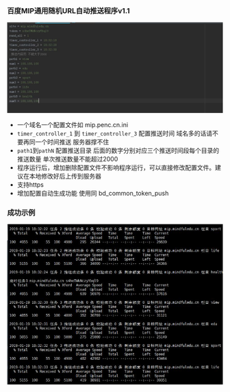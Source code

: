 ### 百度MIP通用随机URL自动推送程序v1.1
![avatar](url/img/config.jpg)
* 一个域名一个配置文件如 mip.penc.cn.ini
* <code>timer_controller_1</code> 到 <code>timer_controller_3</code> 配置推送时间 域名多的话请不要再同一个时间推送 服务器撑不住
* <code>path1</code>到<code>pathN</code> 配置推送目录 后面的数字分别对应三个推送时间段每个目录的推送数量 单次推送数量不能超过2000
* 程序运行后，增加删除配置文件不影响程序运行，可以直接修改配置文件。建议在本地修改好后上传到服务器
* 支持https
* 增加配置自动生成功能 使用同 bd_common_token_push
### 成功示例
![avatar](url/img/show.jpg)
